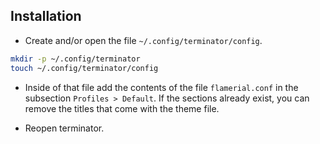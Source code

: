 ## Installation

-   Create and/or open the file `~/.config/terminator/config`.

```bash
mkdir -p ~/.config/terminator
touch ~/.config/terminator/config
```

-   Inside of that file add the contents of the file `flamerial.conf` in the
    subsection `Profiles > Default`. If the sections already exist, you
    can remove the titles that come with the theme file.

-   Reopen terminator.

